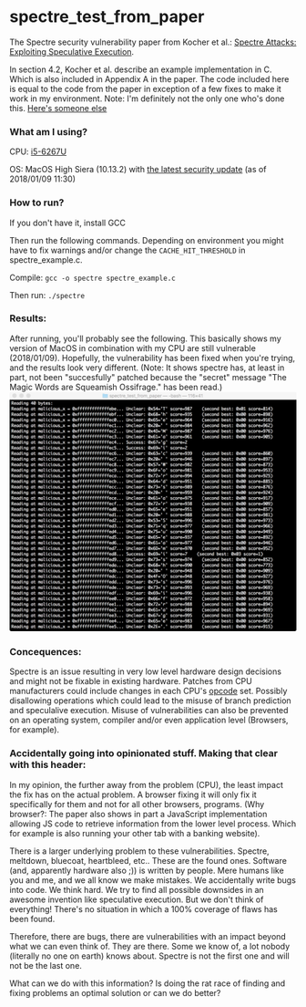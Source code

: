# spectre_test_from_paper

The Spectre security vulnerability paper from Kocher et al.: [Spectre Attacks: Exploiting Speculative Execution](https://spectreattack.com/spectre.pdf).

In section 4.2, Kocher et al. describe an example implementation in C. Which is also included in Appendix A in the paper. The code included here is equal to the code from the paper in exception of a few fixes to make it work in my environment. Note: I'm definitely not the only one who's done this. [Here's someone else](https://gist.github.com/ErikAugust/724d4a969fb2c6ae1bbd7b2a9e3d4bb6)

### What am I using?
CPU: [i5-6267U](https://ark.intel.com/products/91166/Intel-Core-i5-6267U-Processor-4M-Cache-up-to-3_30-GHz)

OS: MacOS High Siera (10.13.2) with [the latest security update](https://support.apple.com/en-us/HT208397) (as of 2018/01/09 11:30)

### How to run?
If you don't have it, install GCC

Then run the following commands. Depending on environment you might have to fix warnings and/or change the `CACHE_HIT_THRESHOLD` in spectre_example.c.

Compile:
`gcc -o spectre spectre_example.c`

Then run:
`./spectre`

### Results:
After running, you'll probably see the following. This basically shows my version of MacOS in combination with my CPU are still vulnerable (2018/01/09). Hopefully, the vulnerability has been fixed when you're trying, and the results look very different. (Note: It shows spectre has, at least in part, not been "succesfully" patched because the "secret" message "The Magic Words are Squeamish Ossifrage." has been read.)
<img src="https://github.com/HyHend/spectre_test_from_paper/blob/master/screenshot.png" width="600px" alt="Screenshot">

### Concequences:
Spectre is an issue resulting in very low level hardware design decisions and might not be fixable in existing hardware. Patches from CPU manufacturers could include changes in each CPU's [opcode](https://en.wikipedia.org/wiki/Opcode) set. Possibly disallowing operations which could lead to the misuse of branch prediction and speculalive execution. Misuse of vulnerabilities can also be prevented on an operating system, compiler and/or even application level (Browsers, for example). 

### Accidentally going into opinionated stuff. Making that clear with this header:
In my opinion, the further away from the problem (CPU), the least impact the fix has on the actual problem. A browser fixing it will only fix it specifically for them and not for all other browsers, programs. (Why browser?: The paper also shows in part a JavaScript implementation allowing JS code to retrieve information from the lower level process. Which for example is also running your other tab with a banking website).

There is a larger underlying problem to these vulnerabilities. Spectre, meltdown, bluecoat, heartbleed, etc.. These are the found ones. Software (and, apparently hardware also ;)) is written by people. Mere humans like you and me, and we all know we make mistakes. We accidentally write bugs into code. We think hard. We try to find all possible downsides in an awesome invention like speculative execution. But we don't think of everything! There's no situation in which a 100% coverage of flaws has been found. 

Therefore, there are bugs, there are vulnerabilities with an impact beyond what we can even think of. They are there. Some we know of, a lot nobody (literally no one on earth) knows about. Spectre is not the first one and will not be the last one.

What can we do with this information? Is doing the rat race of finding and fixing problems an optimal solution or can we do better?